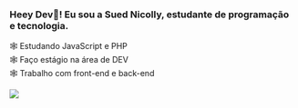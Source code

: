 ### Heey Dev🍄! Eu sou a Sued Nicolly, estudante de programação e tecnologia.

🕸 Estudando JavaScript e PHP </br>
🕸 Faço estágio na área de DEV </br>
🕸 Trabalho com front-end e back-end </br>

<div>
  <a href= "https://www.linkedin.com/in/sued-nicolly-dias-2468a322a" target="_blank"><img src= "https://img.shields.io/badge/LinkedIn-0077B5?style=for-the-badge&logo=linkedin&logoColor=white" target="_blank"></a>
</div>
